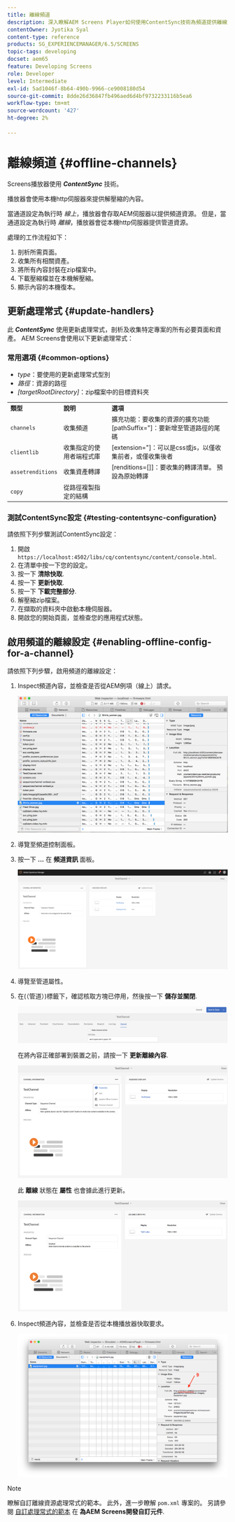 ```yaml
---
title: 離線頻道
description: 深入瞭解AEM Screens Player如何使用ContentSync技術為頻道提供離線支援。
contentOwner: Jyotika Syal
content-type: reference
products: SG_EXPERIENCEMANAGER/6.5/SCREENS
topic-tags: developing
docset: aem65
feature: Developing Screens
role: Developer
level: Intermediate
exl-id: 5ad1046f-8b64-490b-9966-ce9008180d54
source-git-commit: 8dde26d36847fb496aed6d4bf9732233116b5ea6
workflow-type: tm+mt
source-wordcount: '427'
ht-degree: 2%

---
```


# 離線頻道 {#offline-channels}

Screens播放器使用 ***ContentSync*** 技術。

播放器會使用本機http伺服器來提供解壓縮的內容。

當通道設定為執行時 *線上*，播放器會存取AEM伺服器以提供頻道資源。 但是，當通道設定為執行時 *離線*，播放器會從本機http伺服器提供管道資源。

處理的工作流程如下：

1. 剖析所需頁面。
1. 收集所有相關資產。
1. 將所有內容封裝在zip檔案中。
1. 下載壓縮檔並在本機解壓縮。
1. 顯示內容的本機復本。

## 更新處理常式 {#update-handlers}

此 ***ContentSync*** 使用更新處理常式，剖析及收集特定專案的所有必要頁面和資產。 AEM Screens會使用以下更新處理常式：

### 常用選項 {#common-options}

* *type*：要使用的更新處理常式型別
* *路徑*：資源的路徑
* *[targetRootDirectory]*：zip檔案中的目標資料夾

<table>
 <tbody>
  <tr>
   <td><strong>類型</strong></td> 
   <td><strong>說明</strong></td> 
   <td><strong>選項</strong></td> 
  </tr>
  <tr>
   <td><code>channels</code></td> 
   <td>收集頻道</td> 
   <td>擴充功能：要收集的資源的擴充功能<br /> [pathSuffix="]：要新增至管道路徑的尾碼<br /> </td> 
  </tr>
  <tr>
   <td><code>clientlib</code></td> 
   <td>收集指定的使用者端程式庫</td> 
   <td>[extension="]：可以是css或js，以僅收集前者，或僅收集後者</td> 
  </tr>
  <tr>
   <td><code>assetrenditions</code></td> 
   <td>收集資產轉譯</td> 
   <td>[renditions=[]]：要收集的轉譯清單。 預設為原始轉譯</td> 
  </tr>
  <tr>
   <td><code>copy</code></td> 
   <td>從路徑複製指定的結構</td> 
   <td> </td> 
  </tr>
 </tbody>
</table>

### 測試ContentSync設定 {#testing-contentsync-configuration}

請依照下列步驟測試ContentSync設定：

1. 開啟 `https://localhost:4502/libs/cq/contentsync/content/console.html`.
1. 在清單中按一下您的設定。
1. 按一下 **清除快取**.
1. 按一下 **更新快取**.
1. 按一下 **下載完整部分**.
1. 解壓縮zip檔案。
1. 在擷取的資料夾中啟動本機伺服器。
1. 開啟您的開始頁面，並檢查您的應用程式狀態。

## 啟用頻道的離線設定 {#enabling-offline-config-for-a-channel}

請依照下列步驟，啟用頻道的離線設定：

1. Inspect頻道內容，並檢查是否從AEM例項（線上）請求。

   ![chlimage_1-24](assets/chlimage_1-24.png)

1. 導覽至頻道控制面板。
1. 按一下 **...** 在 **頻道資訊** 面板。

   ![chlimage_1-25](assets/chlimage_1-25.png)

1. 導覽至管道屬性。
1. 在(（管道）)標籤下，確認核取方塊已停用，然後按一下 **儲存並關閉**.

   ![screen_shot_2017-12-19at122422pm](assets/screen_shot_2017-12-19at122422pm.png)

   在將內容正確部署到裝置之前，請按一下 **更新離線內容**.

   ![screen_shot_2017-12-19at122637pm](assets/screen_shot_2017-12-19at122637pm.png)

   此 **離線** 狀態在 **屬性** 也會據此進行更新。

   ![screen_shot_2017-12-19at124735pm](assets/screen_shot_2017-12-19at124735pm.png)

1. Inspect頻道內容，並檢查是否從本機播放器快取要求。

   ![chlimage_1-26](assets/chlimage_1-26.png)

>[!NOTE]
>
>瞭解自訂離線資源處理常式的範本。 此外，進一步瞭解 `pom.xml` 專案的。 另請參閱 [自訂處理常式的範本](/help/user-guide/developing-custom-component-tutorial-develop.md#custom-handlers) 在 **為AEM Screens開發自訂元件**.
